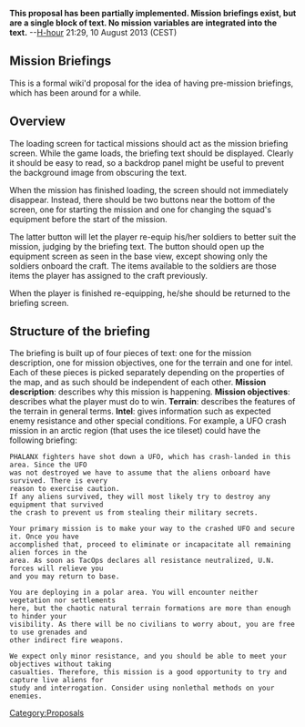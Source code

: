 **This proposal has been partially implemented. Mission briefings exist,
but are a single block of text. No mission variables are integrated into
the text.** --[H-hour](User:H-hour "wikilink") 21:29, 10 August 2013
(CEST)

## Mission Briefings

This is a formal wiki'd proposal for the idea of having pre-mission
briefings, which has been around for a while.

## Overview

The loading screen for tactical missions should act as the mission
briefing screen. While the game loads, the briefing text should be
displayed. Clearly it should be easy to read, so a backdrop panel might
be useful to prevent the background image from obscuring the text.

When the mission has finished loading, the screen should not immediately
disappear. Instead, there should be two buttons near the bottom of the
screen, one for starting the mission and one for changing the squad's
equipment before the start of the mission.

The latter button will let the player re-equip his/her soldiers to
better suit the mission, judging by the briefing text. The button should
open up the equipment screen as seen in the base view, except showing
only the soldiers onboard the craft. The items available to the soldiers
are those items the player has assigned to the craft previously.

When the player is finished re-equipping, he/she should be returned to
the briefing screen.

## Structure of the briefing

The briefing is built up of four pieces of text: one for the mission
description, one for mission objectives, one for the terrain and one for
intel. Each of these pieces is picked separately depending on the
properties of the map, and as such should be independent of each
other.
<B>Mission description</B>: describes why this mission is happening.
<B>Mission objectives</B>: describes what the player must do to win.
<B>Terrain</B>: describes the features of the terrain in general
terms.
<B>Intel</B>: gives information such as expected enemy resistance and
other special conditions.
For example, a UFO crash mission in an arctic region (that uses the ice
tileset) could have the following briefing:

    PHALANX fighters have shot down a UFO, which has crash-landed in this area. Since the UFO
    was not destroyed we have to assume that the aliens onboard have survived. There is every
    reason to exercise caution.
    If any aliens survived, they will most likely try to destroy any equipment that survived
    the crash to prevent us from stealing their military secrets.

    Your primary mission is to make your way to the crashed UFO and secure it. Once you have
    accomplished that, proceed to eliminate or incapacitate all remaining alien forces in the
    area. As soon as TacOps declares all resistance neutralized, U.N. forces will relieve you
    and you may return to base.

    You are deploying in a polar area. You will encounter neither vegetation nor settlements
    here, but the chaotic natural terrain formations are more than enough to hinder your
    visibility. As there will be no civilians to worry about, you are free to use grenades and
    other indirect fire weapons.

    We expect only minor resistance, and you should be able to meet your objectives without taking
    casualties. Therefore, this mission is a good opportunity to try and capture live aliens for
    study and interrogation. Consider using nonlethal methods on your enemies.

[Category:Proposals](Category:Proposals "wikilink")